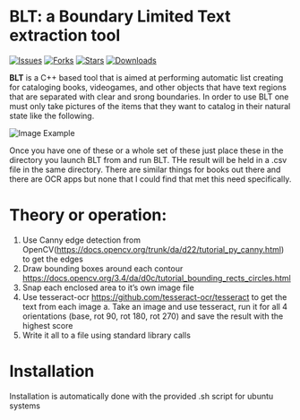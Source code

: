 # BLT: a Boundary Limited Text extraction tool

[![Issues]()](https://github.com/jsochacki/BLT/issues)
[![Forks]()](https://github.com/jsochacki/BLT/network)
[![Stars]()](https://github.com/jsochacki/BLT/stargazers)
[![Downloads]()](https://github.com/jsochacki/BLT/releases)

**BLT** is a C++ based tool that is aimed at performing automatic list creating for cataloging books, videogames, and other objects that have text regions that are separated with clear and srong boundaries.  In order to use BLT one must only take pictures of the items that they want to catalog in their natural state like the following.

![Image Example](http://www.boston.com/business/innovation/state-of-play/assets_c/2013/12/library5-thumb-599x351-120892.jpg)

Once you have one of these or a whole set of these just place these in the directory you launch BLT from and run BLT.  THe result will be held in a .csv file in the same directory.  There are similar things for books out there and there are OCR apps but none that I could find that met this need specifically.

# Theory or operation:

  1.	Use Canny edge detection from OpenCV(https://docs.opencv.org/trunk/da/d22/tutorial_py_canny.html) to get the edges
  2.	Draw bounding boxes around each contour https://docs.opencv.org/3.4/da/d0c/tutorial_bounding_rects_circles.html
  3.	Snap each enclosed area to it’s own image file
  4.	Use tesseract-ocr https://github.com/tesseract-ocr/tesseract to get the text from each image
    a.	Take an image and use tesseract, run it for all 4 orientations (base, rot 90, rot 180, rot 270) and save the result with the highest score
  5.	Write it all to a file using standard library calls
  
  # Installation
  Installation is automatically done with the provided .sh script for ubuntu systems

